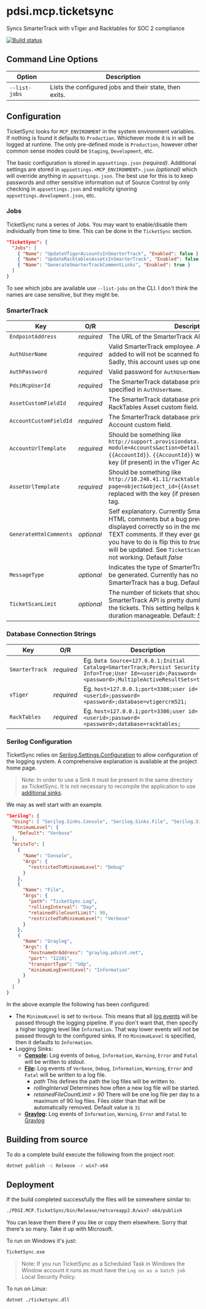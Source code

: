 # pdsi.mcp.ticketsync
Syncs SmarterTrack with vTiger and Racktables for SOC 2 compliance

[![Build status](https://ci.appveyor.com/api/projects/status/fyi1f6c1hjyqqv6g?svg=true)](https://ci.appveyor.com/project/dougkwilson/pdsi-mcp-ticketsync)


## Command Line Options

| Option        | Description
|---------------|------------
| `--list-jobs` | Lists the configured jobs and their state, then exits.

## Configuration

TicketSync looks for `MCP_ENVIRONMENT` in the system environment variables.  If nothing is found it defaults to `Production`.  Whichever mode it is in will be logged at runtime.  The only pre-defined mode is `Production`, however other common sense modes could be `Staging`, `Development`, etc.

The basic configuration is stored in `appsettings.json` *(required)*.  Additional settings are stored in `appsettings.<MCP_ENVIRONMENT>.json` *(optional)* which will override anything in `appsettings.json`.  The best use for this is to keep passwords and other sensitive information out of Source Control by only checking in `appsettings.json` and explicity ignoring `appsettings.development.json`, etc.

### Jobs

TicketSync runs a series of Jobs.  You may want to enable/disable them individually from time to time.  This can be done in the `TicketSync` section.
```json
"TicketSync": {
  "Jobs": [
    { "Name": "UpdateVTigerAccountsInSmarterTrack", "Enabled": false },
    { "Name": "UpdateRacktablesAssetsInSmarterTrack", "Enabled": false },
    { "Name": "GenerateSmarterTrackCommentLinks", "Enabled": true }
  ]
}
```

To see which jobs are available use `--list-jobs` on the CLI.  I don't think the names are case sensitive, but they might be.

### SmarterTrack

| Key | O/R | Description
|-----|-----|------------
| `EndpointAddress`      | *required* | The URL of the SmarterTrack API.
| `AuthUserName`         | *required* | Valid SmarterTrack employee. Any groups it has not been added to will not be scanned for Account/Asset tags. Sadly, this account uses up one of the licensing slots.
| `AuthPassword`         | *required* | Valid password for `AuthUserName`
| `PdsiMcpUserId`        | *required* | The SmarterTrack database primary key of the employee specified in `AuthUserName`.
| `AssetCustomFieldId`   | *required* | The SmarterTrack database primary key of the RackTables Asset custom field.
| `AccountCustomFieldId` | *required* | The SmarterTrack database primary key of the vTiger Account custom field.
| `AccountUrlTemplate`   | *required* | Should be something like `http://support.provisiondata.net/vtigercrm/index.php?module=Accounts&action=DetailView&record={{AccountId}}`. `{{AccountId}}` will be replaced with the key (if present) in the vTiger Account tag.
| `AssetUrlTemplate`     | *required* | Should be something like `http://10.248.41.11/racktables/index.php?page=object&object_id={{AssetId}}`. `{{AssetId}}` will be replaced with the key (if present) in the RackTables Asset tag.
| `GenerateHtmlComments` | *optional* | Self explanatory.  Currently SmarterTrack will accept HTML comments but a bug prevents them from being displayed correctly so in the mean time we generate TEXT comments.  If they ever get the bug fixed then all you have to do is flip this to <em>true</em> and all the comments will be updated. See `TicketScanLimit` if you feel like it's not working.   Default <em>false</em>
| `MessageType`          | *optional* | Indicates the type of SmarterTrack comment that should be generated.  Currently has no effect because SmarterTrack has a bug. Default: <em>general</em>
| `TicketScanLimit`      | *optional* | The number of tickets that should be scanned.  The SmarterTrack API is pretty dumb and returns (almost) all the tickets.  This setting hellps keep the execution duration manageable. Default: <em>500</em>

### Database Connection Strings
| Key | O/R | Description
|-----|--------|------------
| `SmarterTrack` | *required* | Eg. `Data Source=127.0.0.1;Initial Catalog=SmarterTrack;Persist Security Info=True;User Id=<userid>;Password=<password>;MultipleActiveResultSets=true;`
| `vTiger`       | *required* | Eg. `host=127.0.0.1;port=3306;user id=<userid>;password=<password>;database=vtigercrm521;`
| `RackTables`   | *required* | Eg. `host=127.0.0.1;port=3306;user id=<userid>;password=<password>;database=racktables;`

### Serilog Configuration

TicketSync relies on [Serilog.Settings.Configuration](https://github.com/serilog/serilog-settings-configuration) to allow configuration of the logging system. A comprehensive explanation is available at the project home page.

> Note: In order to use a Sink it must be present in the same directory as TicketSync.  It is not necessary to recompile the application to use [additional sinks](https://github.com/serilog/serilog/wiki/Provided-Sinks).

We may as well start with an example. 

```json
"Serilog": {
  "Using": [ "Serilog.Sinks.Console", "Serilog.Sinks.File", "Serilog.Sinks.Graylog" ],
  "MinimumLevel": {
    "Default": "Verbose"
  },
  "WriteTo": [
    {
      "Name": "Console",
      "Args": {
        "restrictedToMinimumLevel": "Debug"
      }
    },
    {
      "Name": "File",
      "Args": {
        "path": "TicketSync.Log",
        "rollingInterval": "Day",
        "retainedFileCountLimit": 90,
        "restrictedToMinimumLevel": "Verbose"
      }
    },
    {
      "Name": "Graylog",
      "Args": {
        "hostnameOrAddress": "graylog.pdsint.net",
        "port": "12201",
        "transportType": "Udp",
        "minimumLogEventLevel": "Information"
      }
    }
  ]
}
```

In the above example the following has been configured:

* The `MinimumLevel` is set to `Verbose`.  This means that all [log events](https://github.com/serilog/serilog/wiki/Configuration-Basics#minimum-level) will be passed through the logging pipeline.  If you don't want that, then specify a higher logging level like `Information`. That way lower events will not be passed through to the configured sinks. If no `MinimumLevel` is specified, then it defaults to `Information`.
* Logging Sinks:
  * **[Console](https://github.com/serilog/serilog-sinks-console):** Log events of `Debug`, `Information`, `Warning`, `Error` and `Fatal` will be written to *stdout*.
  * **[File](https://github.com/serilog/serilog-sinks-file):** Log events of `Verbose`, `Debug`, `Information`, `Warning`, `Error` and `Fatal` will be written to a log file.
    * *path* This defines the path the log files will be written to.
    * *rollingInterval* Determines how often a new log file will be started.
    * *retainedFileCountLimit = 90*  There will be one log file per day to a maximum of 90 log files.  Files older than that will be automatically removed. Default value is `31`
  * **[Graylog](https://github.com/whir1/serilog-sinks-graylog):** Log events of `Information`, `Warning`, `Error` and `Fatal` to [Graylog](https://www.graylog.org/)

## Building from source

To do a complete build execute the following from the project root:

```bash
dotnet publish -c Release -r win7-x64
```

## Deployment

If the build completed successfully the files will be somewhere similar to:

```bash
./PDSI.MCP.TicketSync/bin/Release/netcoreapp2.0/win7-x64/publish
```

You can leave them there if you like or copy them elsewhere.  Sorry that there's so many. Take it up with Microsoft.

To run on Windows it's just:

```bash
TicketSync.exe
```
> Note: If you run TicketSync as a Scheduled Task in Windows the Window account it runs as must have the `Log on as a batch job` Local Security Policy.

To run on Linux:

```bash
dotnet ./ticketsync.dll
```
